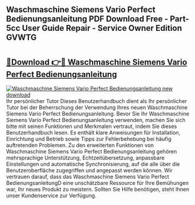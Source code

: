## Waschmaschine Siemens Vario Perfect Bedienungsanleitung PDF Download Free - Part-5cc User Guide Repair - Service Owner Edition GVWTG

# <h2><a href="http://df19qwb.blite.top/?on=Waschmaschine+Siemens+Vario+Perfect+Bedienungsanleitung">🔗Download 👉🔴 Waschmaschine Siemens Vario Perfect Bedienungsanleitung</a></h2>

[![Waschmaschine Siemens Vario Perfect Bedienungsanleitung new download](https://i.imgur.com/lujVjoI.png)](http://df19qwb.blite.top/?on=Waschmaschine+Siemens+Vario+Perfect+Bedienungsanleitung)
Ihr persönlicher Tutor Dieses Benutzerhandbuch dient als Ihr persönlicher Tutor bei der Beherrschung der Verwendung Ihres neuen Waschmaschine Siemens Vario Perfect Bedienungsanleitung. Bevor Sie Ihr Waschmaschine Siemens Vario Perfect Bedienungsanleitung verwenden, machen Sie sich bitte mit seinen Funktionen und Merkmalen vertraut, indem Sie dieses Benutzerhandbuch lesen. Es enthält klare Anweisungen für Installation, Einrichtung und Betrieb sowie Tipps zur Fehlerbehebung bei häufig auftretenden Problemen. Zu den erweiterten Funktionen von Waschmaschine Siemens Vario Perfect Bedienungsanleitung gehören mehrsprachige Unterstützung, Echtzeitübersetzung, anpassbare Einstellungen und automatische Synchronisierung, auf die alle über die Benutzeroberfläche zugegriffen und angepasst werden können. Wir vertrauen darauf, dass das Waschmaschine Siemens Vario Perfect BedienungsanleitungD eine unschätzbare Ressource für Ihre Bemühungen war, Ihr neues Produkt zu meistern. Sollten Sie Hilfe benötigen, steht Ihnen unser Kundenservice zur Verfügung.
